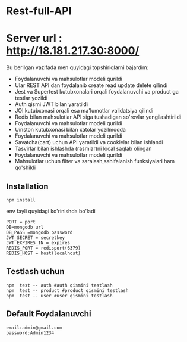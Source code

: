 # Rest-full-API

# Server url : http://18.181.217.30:8000/

<p>Bu berilgan vazifada men quyidagi topshiriqlarni bajardim: </p>
<ul>
<li> Foydalanuvchi va mahsulotlar modeli qurildi </li>
<li> Ular REST API dan foydalanib create read update delete  qilindi  </li>
<li> Jest va Supertest kutubxonalari orqali foydalanuvchi va product ga testlar yozildi </li>
<li> Auth qismi JWT bilan yaratildi </li>
<li> JOI kutubxonasi orqali esa ma'lumotlar validatsiya qilindi </li>
<li> Redis bilan mahsulotlar API siga tushadigan so'rovlar yengilashtirildi </li>
<li> Foydalanuvchi va mahsulotlar modeli qurildi </li>
<li> Uinston kutubxonasi bilan xatolar yozilmoqda </li>
<li> Foydalanuvchi va mahsulotlar modeli qurildi </li>
<li> Savatcha(cart)  uchun API yaratildi va cookielar bilan ishlandi</li>
<li> Tasvirlar bilan ishlashda (rasmlar)ni local saqlab olingan </li>
<li> Foydalanuvchi va mahsulotlar modeli qurildi </li>
<li> Mahsulotlar uchun filter va saralash,sahifalanish  funksiyalari ham qo'shildi </li>
</ul>

## Installation

```
npm install
```

env fayli quyidagi ko'rinishda bo'ladi

```
PORT = port
DB=mongodb url
DB_PASS =mongodb password
JWT_SECRET = secretkey
JWT_EXPIRES_IN = expires
REDIS_PORT = redisport(6379)
REDIS_HOST = host(localhost)
```

## Testlash uchun

```
npm  test -- auth #auth qismini testlash
npm  test -- product #product qismini testlash
npm  test -- user #user qismini testlash
```

## Default Foydalanuvchi

```
email:admin@gmail.com
password:Admin1234
```
